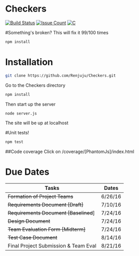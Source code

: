 # Checkers
[![Build Status](https://travis-ci.com/Renjuju/Checkers.svg?token=w4e2mxas5XbnReXXPHKx&branch=master)](https://travis-ci.com/Renjuju/Checkers)
[![Issue Count](https://codeclimate.com/repos/57abd74be0053a008f000f6f/badges/c009da508b8ba4ae7104/issue_count.svg)](https://codeclimate.com/repos/57abd74be0053a008f000f6f/feed)
[![C](https://codeclimate.com/repos/57abd74be0053a008f000f6f/badges/c009da508b8ba4ae7104/gpa.svg)](https://codeclimate.com/repos/57abd74be0053a008f000f6f/feed)

#Something's broken? This will fix it 99/100 times
```bash
npm install
```

# Installation
```bash
git clone https://github.com/Renjuju/Checkers.git
```
Go to the Checkers directory
```bash
npm install
```
Then start up the server
```bash
node server.js
```
The site will be up at localhost

#Unit tests!
```bash
npm test
```

##Code coverage
Click on /coverage/[PhantomJs]/index.html

# Due Dates
|Tasks   |Dates   |
|---|---|
|~~Formation of Project Teams~~|6/26/16|
|~~Requirements Document [Draft]~~|7/10/16|
|~~Requirements Document [Baselined~~]|7/24/16|
|~~Design Document~~|7/24/16|
|~~Team Evaluation Form [Midterm]~~|7/24/16|
|~~Test Case Document~~|8/14/16   |
|Final Project Submission & Team Eval|8/21/16|

